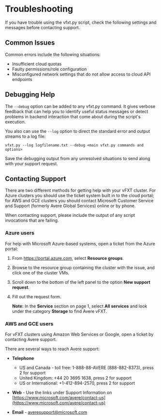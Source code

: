 # Troubleshooting

If you have trouble using the vfxt.py script, check the following settings and messages before contacting support. 

## Common Issues

Common errors include the following situations: 
* Insufficient cloud quotas
* Faulty permissions/role configuration
* Misconfigured network settings that do not allow access to cloud API endpoints

## Debugging Help

The `--debug` option can be added to any vfxt.py command. It gives verbose feedback that can help you to identify useful status messages or detect problems in backend interaction that come about during the script's execution. 

You also can use the `--log` option to direct the standard error and output streams to a log file: 

    vfxt.py --log logfilename.txt --debug <main vfxt.py commands and options> 

Save the debugging output from any unresolved situations to send along with your support request. 

## Contacting Support 

There are two different methods for getting help with your vFXT cluster. For Azure clusters you should use the ticket system built in to the cloud portal; for AWS and GCE clusters you should contact Microsoft Customer Service and Support (formerly Avere Global Services) online or by phone.

When contacting support, please include the output of any script invocations that are failing.

### Azure users

For help with Microsoft Azure-based systems, open a ticket from the Azure portal: 

1. From https://portal.azure.com, select **Resource groups**.
1. Browse to the resource group containing the cluster with the issue, and click one of the cluster VMs. 
1. Scroll down to the bottom of the left panel to the option **New support request**.
1. Fill out the request form. 

   **Note:** In the **Service** section on page 1, select **All services** and look under the category **Storage** to find Avere vFXT.

### AWS and GCE users 

For vFXT clusters using Amazon Web Services or Google, open a ticket by contacting Avere support. 

There are several ways to reach Avere support:

* **Telephone** 
  * US and Canada - toll free: 1-888-88-AVERE (888-882-8373), press 2 for support
  * United Kingdom: +44 20 3695 1638, press 2 for support
  * US or International: +1-412-894-2570, press 2 for support

* **Web** - Use the links under Support Information on [https://www.microsoft.com/avere/contact-us](https://www.microsoft.com/avere/contact-us)   
 
* **Email** - averesupport@microsoft.com
